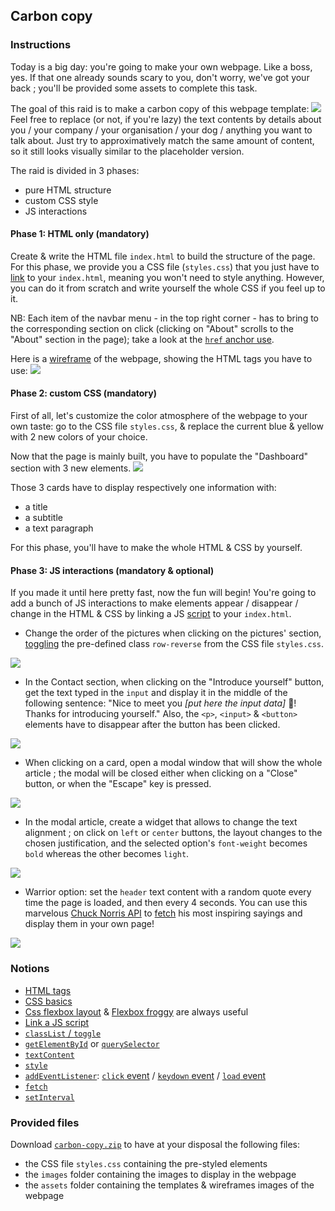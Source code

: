 ## Carbon copy

### Instructions

Today is a big day: you're going to make your own webpage. Like a boss, yes.
If that one already sounds scary to you, don't worry, we've got your back ; you'll be provided some assets to complete this task.

The goal of this raid is to make a carbon copy of this webpage template:
![](page-template.jpg)
Feel free to replace (or not, if you're lazy) the text contents by details about you / your company / your organisation / your dog / anything you want to talk about. Just try to approximatively match the same amount of content, so it still looks visually similar to the placeholder version.

The raid is divided in 3 phases:

- pure HTML structure
- custom CSS style
- JS interactions

#### Phase 1: HTML only (mandatory)

Create & write the HTML file `index.html` to build the structure of the page.
For this phase, we provide you a CSS file (`styles.css`) that you just have to [link](https://developer.mozilla.org/en-US/docs/Web/HTML/Element/link) to your `index.html`, meaning you won't need to style anything. However, you can do it from scratch and write yourself the whole CSS if you feel up to it.

NB: Each item of the navbar menu - in the top right corner - has to bring to the corresponding section on click (clicking on "About" scrolls to the "About" section in the page); take a look at the [`href` anchor use](https://www.w3.org/TR/html401/struct/links.html#h-12.2.3).

Here is a [wireframe](https://en.wikipedia.org/wiki/Website_wireframe) of the webpage, showing the HTML tags you have to use:
![](page-wireframe.jpg)

#### Phase 2: custom CSS (mandatory)

First of all, let's customize the color atmosphere of the webpage to your own taste: go to the CSS file `styles.css`, & replace the current blue & yellow with 2 new colors of your choice.

Now that the page is mainly built, you have to populate the "Dashboard" section with 3 new elements.
![](dashboard-template.jpg)

Those 3 cards have to display respectively one information with:

- a title
- a subtitle
- a text paragraph

For this phase, you'll have to make the whole HTML & CSS by yourself.

#### Phase 3: JS interactions (mandatory & optional)

If you made it until here pretty fast, now the fun will begin! You're going to add a bunch of JS interactions to make elements appear / disappear / change in the HTML & CSS by linking a JS [script](https://developer.mozilla.org/en-US/docs/Web/HTML/Element/script) to your `index.html`.

- Change the order of the pictures when clicking on the pictures' section, [toggling](https://css-tricks.com/snippets/javascript/the-classlist-api/) the pre-defined class `row-reverse` from the CSS file `styles.css`.

![](images-order.gif)

- In the Contact section, when clicking on the "Introduce yourself" button, get the text typed in the `input` and display it in the middle of the following sentence: "Nice to meet you _[put here the input data]_ 👋! Thanks for introducing yourself." Also, the `<p>`, `<input>` & `<button>` elements have to disappear after the button has been clicked.

![](contact-input.gif)

- When clicking on a card, open a modal window that will show the whole article ; the modal will be closed either when clicking on a "Close" button, or when the "Escape" key is pressed.

![](modale.gif)

- In the modal article, create a widget that allows to change the text alignment ; on click on `left` or `center` buttons, the layout changes to the chosen justification, and the selected option's `font-weight` becomes `bold` whereas the other becomes `light`.

![](text-alignment.gif)

- Warrior option: set the `header` text content with a random quote every time the page is loaded, and then every 4 seconds. You can use this marvelous [Chuck Norris API](https://api.chucknorris.io/) to [fetch](https://developer.mozilla.org/en-US/docs/Web/API/Fetch_API/Using_Fetch) his most inspiring sayings and display them in your own page!

![](fetch-quote.gif)

### Notions

- [HTML tags](https://developer.mozilla.org/en-US/docs/Web/HTML/Element)
- [CSS basics](https://developer.mozilla.org/en-US/docs/Learn/Getting_started_with_the_web/CSS_basics)
- [Css flexbox layout](https://developer.mozilla.org/en-US/docs/Web/CSS/CSS_Flexible_Box_Layout/Basic_Concepts_of_Flexbox) & [Flexbox froggy](https://flexboxfroggy.com/) are always useful
- [Link a JS script](https://developer.mozilla.org/en-US/docs/Web/HTML/Element/script)
- [`classList` / `toggle`](https://css-tricks.com/snippets/javascript/the-classlist-api/)
- [`getElementById`](https://developer.mozilla.org/en-US/docs/Web/API/Document/getElementById) or [`querySelector`](https://developer.mozilla.org/en-US/docs/Web/API/Element/querySelector)
- [`textContent`](https://developer.mozilla.org/en-US/docs/Web/API/Node/textContent)
- [`style`](https://developer.mozilla.org/en-US/docs/Web/API/ElementCSSInlineStyle/style)
- [`addEventListener`](https://developer.mozilla.org/fr/docs/Web/API/EventTarget/addEventListener): [`click` event](https://developer.mozilla.org/en-US/docs/Web/API/Element/click_event) / [`keydown` event](https://developer.mozilla.org/en-US/docs/Web/API/Element/keydown_event) / [`load` event](https://developer.mozilla.org/en-US/docs/Web/API/Window/load_event)
- [`fetch`](https://developer.mozilla.org/en-US/docs/Web/API/Fetch_API/Using_Fetch)
- [`setInterval`](https://developer.mozilla.org/en-US/docs/Web/API/WindowOrWorkerGlobalScope/setInterval)

### Provided files

Download [`carbon-copy.zip`](https://assets.01-edu.org/carbon-copy) to have at your disposal the following files:

- the CSS file `styles.css` containing the pre-styled elements
- the `images` folder containing the images to display in the webpage
- the `assets` folder containing the templates & wireframes images of the webpage
